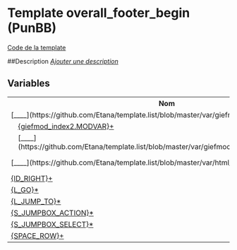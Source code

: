 # Template overall_footer_begin (PunBB)

[Code de la template](../../punbb/overall_footer_begin.tpl)

##Description
[*Ajouter une description*](https://fa-tvars.appspot.com/tpl/punbb/overall_footer_begin)

## Variables

<table><tr><th colspan=2>Nom</th><th>Lignes</th></tr><tr><td colspan=2>[__<!-- BEGIN giefmod_index2 -->__](https://github.com/Etana/template.list/blob/master/var/giefmod_index2.md#readme)<a href="https://fa-tvars.appspot.com/var/giefmod_index2">+</a></td><td><a href="../tpl/src/punbb/overall_footer_begin.tpl#L17">17</a>, <a href="../tpl/src/punbb/overall_footer_begin.tpl#L22">22</a></td></tr><tr><td colspan=1></td><td colspan=1><a href="https://github.com/Etana/template.list/blob/master/var/giefmod_index2.MODVAR.md#readme">{giefmod_index2.MODVAR}</a><a href="https://fa-tvars.appspot.com/var/giefmod_index2.MODVAR">+</a></td><td><a href="../tpl/src/punbb/overall_footer_begin.tpl#L18">18</a></td></tr><tr><td colspan=1></td><td colspan=1>[__<!-- BEGIN saut -->__](https://github.com/Etana/template.list/blob/master/var/giefmod_index2.saut.md#readme)<a href="https://fa-tvars.appspot.com/var/giefmod_index2.saut">+</a></td><td><a href="../tpl/src/punbb/overall_footer_begin.tpl#L19">19</a>, <a href="../tpl/src/punbb/overall_footer_begin.tpl#L21">21</a></td></tr><tr><td colspan=2>[__<!-- BEGIN html_validation -->__](https://github.com/Etana/template.list/blob/master/var/html_validation.md#readme)<a href="https://fa-tvars.appspot.com/var/html_validation">+</a></td><td><a href="../tpl/src/punbb/overall_footer_begin.tpl#L1">1</a>, <a href="../tpl/src/punbb/overall_footer_begin.tpl#L10">10</a>, <a href="../tpl/src/punbb/overall_footer_begin.tpl#L37">37</a>, <a href="../tpl/src/punbb/overall_footer_begin.tpl#L42">42</a></td></tr><tr><td colspan=2><a href="https://github.com/Etana/template.list/blob/master/var/ID_RIGHT.md#readme">{ID_RIGHT}</a><a href="https://fa-tvars.appspot.com/var/ID_RIGHT">+</a></td><td><a href="../tpl/src/punbb/overall_footer_begin.tpl#L16">16</a></td></tr><tr><td colspan=2><a href="https://github.com/Etana/template.list/blob/master/var/L_GO.md#readme">{L_GO}</a><a href="https://fa-tvars.appspot.com/var/L_GO">*</a></td><td><a href="../tpl/src/punbb/overall_footer_begin.tpl#L32">32</a></td></tr><tr><td colspan=2><a href="https://github.com/Etana/template.list/blob/master/var/L_JUMP_TO.md#readme">{L_JUMP_TO}</a><a href="https://fa-tvars.appspot.com/var/L_JUMP_TO">*</a></td><td><a href="../tpl/src/punbb/overall_footer_begin.tpl#L31">31</a></td></tr><tr><td colspan=2><a href="https://github.com/Etana/template.list/blob/master/var/S_JUMPBOX_ACTION.md#readme">{S_JUMPBOX_ACTION}</a><a href="https://fa-tvars.appspot.com/var/S_JUMPBOX_ACTION">*</a></td><td><a href="../tpl/src/punbb/overall_footer_begin.tpl#L29">29</a></td></tr><tr><td colspan=2><a href="https://github.com/Etana/template.list/blob/master/var/S_JUMPBOX_SELECT.md#readme">{S_JUMPBOX_SELECT}</a><a href="https://fa-tvars.appspot.com/var/S_JUMPBOX_SELECT">*</a></td><td><a href="../tpl/src/punbb/overall_footer_begin.tpl#L32">32</a></td></tr><tr><td colspan=2><a href="https://github.com/Etana/template.list/blob/master/var/SPACE_ROW.md#readme">{SPACE_ROW}</a><a href="https://fa-tvars.appspot.com/var/SPACE_ROW">+</a></td><td><a href="../tpl/src/punbb/overall_footer_begin.tpl#L20">20</a></td></tr></table>